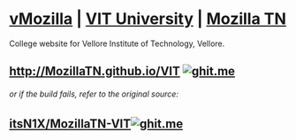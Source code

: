 # [vMozilla](http://www.github.com/vMozilla) | [VIT University](http://www.github.com/VITUni) | [Mozilla TN](http://github.com/mozillatn) 
College website for Vellore Institute of Technology, Vellore. 
## <http://MozillaTN.github.io/VIT> [![ghit.me](https://ghit.me/badge.svg?repo=MozillaTN/VIT)](https://ghit.me/repo/MozillaTN/VIT)

###### or if the build fails, refer to the original source:
## [itsN1X/MozillaTN-VIT](https://itsn1x.github.io/MozillaTN-VIT/)[![ghit.me](https://ghit.me/badge.svg?repo=itsn1x/MozillaTN-VIT)](https://ghit.me/repo/itsn1x/MozillaTN-VIT)


